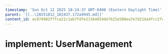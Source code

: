 ```yaml
---
timestamp: 'Sun Oct 12 2025 18:24:37 GMT-0400 (Eastern Daylight Time)'
parent: '[[..\20251012_182437.172a9945.md]]'
content_id: ac874982fffca21c1ab7fdfe21364054de7622e588ea7e7d21da4fcc2fe49d1a
---
```


# implement: UserManagement
